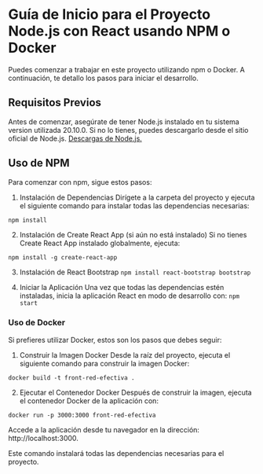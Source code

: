 # Guía de Inicio para el Proyecto Node.js con React usando NPM o Docker

Puedes comenzar a trabajar en este proyecto utilizando npm o Docker. A continuación, te detallo los pasos para iniciar el desarrollo.

## Requisitos Previos

Antes de comenzar, asegúrate de tener Node.js instalado en tu sistema version utilizada 20.10.0. Si no lo tienes, puedes descargarlo desde el sitio oficial de Node.js.
 [Descargas de Node.js.](https://nodejs.org/en/download)

## Uso de NPM

Para comenzar con npm, sigue estos pasos:

1. Instalación de Dependencias
Dirígete a la carpeta del proyecto y ejecuta el siguiente comando para instalar todas las dependencias necesarias:

```npm install```

2. Instalación de Create React App (si aún no está instalado)
Si no tienes Create React App instalado globalmente, ejecuta:

```npm install -g create-react-app```

3. Instalación de React Bootstrap
```npm install react-bootstrap bootstrap```

4. Iniciar la Aplicación
Una vez que todas las dependencias estén instaladas, inicia la aplicación React en modo de desarrollo con:
```npm start```

### Uso de Docker

Si prefieres utilizar Docker, estos son los pasos que debes seguir:

1. Construir la Imagen Docker
Desde la raíz del proyecto, ejecuta el siguiente comando para construir la imagen Docker:

```docker build -t front-red-efectiva .```

2. Ejecutar el Contenedor Docker
Después de construir la imagen, ejecuta el contenedor Docker de la aplicación con:

```docker run -p 3000:3000 front-red-efectiva```

Accede a la aplicación desde tu navegador en la dirección: http://localhost:3000.

Este comando instalará todas las dependencias necesarias para el proyecto.